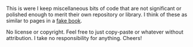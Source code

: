 This is were I keep miscellaneous bits of code that are not significant or polished enough to merit their own repository or library. I think of these as similar to pages in a [fake book](https://en.wikipedia.org/wiki/Fake_book).

No license or copyright. Feel free to just copy-paste or whatever without attribution. I take no responsibility for anything. Cheers!
